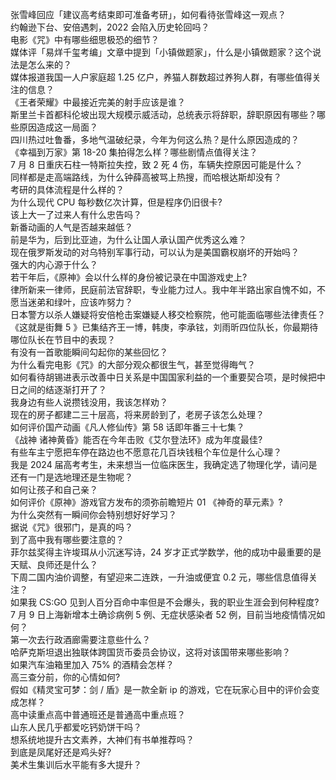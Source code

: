 张雪峰回应「建议高考结束即可准备考研」，如何看待张雪峰这一观点？  
约翰逊下台、安倍遇刺，2022 会陷入历史轮回吗？  
电影《咒》中有哪些细思极恐的细节？  
媒体评「易烊千玺考编」文章中提到「小镇做题家」，什么是小镇做题家？这个说法是怎么来的？  
媒体报道我国一人户家庭超 1.25 亿户，养猫人群数超过养狗人群，有哪些值得关注的信息？  
《王者荣耀》中最接近完美的射手应该是谁？  
斯里兰卡首都科伦坡出现大规模示威活动，总统表示将辞职，辞职原因有哪些？哪些原因造成这一局面？  
四川热过吐鲁番，多地气温破纪录，今年为何这么热？是什么原因造成的？  
《幸福到万家》第 18-20 集拍得怎么样？哪些剧情点值得关注？  
7 月 8 日重庆石柱一特斯拉失控，致 2 死 4 伤，车辆失控原因可能是什么？  
同样都是走高端路线，为什么钟薛高被骂上热搜，而哈根达斯却没有？  
考研的具体流程是什么样的？  
为什么现代 CPU 每秒数亿次计算，但是程序仍旧很卡?  
该上大一了过来人有什么忠告吗？  
新番动画的人气是否越来越低？  
前是华为，后到比亚迪，为什么让国人承认国产优秀这么难？  
现在俄罗斯发动的对乌特别军事行动，可以认为是美国霸权崩坏的开始吗？  
强大的内心源于什么？  
若干年后，《原神》会以什么样的身份被记录在中国游戏史上?  
律所新来一律师，民庭前法官辞职，专业能力过人。我中年半路出家自愧不如，不愿当迷弟和绿叶，应该咋努力？  
日本警方以杀人嫌疑将安倍枪击案嫌疑人移交检察院，他可能面临哪些法律责任？  
《这就是街舞 5 》已集结齐王一博，韩庚，李承铉，刘雨昕四位队长，你最期待哪位队长在节目中的表现？  
有没有一首歌能瞬间勾起你的某些回忆？  
为什么看完电影《咒》的大部分观众都很生气，甚至觉得晦气？  
如何看待胡锡进表示改善中日关系是中国国家利益的一个重要契合项，是时候把中日之间的结逐渐打开了？  
我身边有些人说攒钱没用，我该怎样劝？  
现在的房子都建二三十层高，将来房龄到了，老房子该怎么处理？  
如何评价国产动画《凡人修仙传》第 58 话即年番三十七集？  
《战神 诸神黄昏》能否在今年击败《艾尔登法环》成为年度最佳?  
有些车主宁愿把车停在路边也不愿意花几百块钱租个车位是什么心理？  
我是 2024 届高考考生，未来想当一位临床医生，我确定选了物理化学，请问是还有一门是选地理还是生物呢？  
如何让孩子和自己亲？  
如何评价《原神》游戏官方发布的须弥前瞻短片 01 《神奇的草元素》?  
为什么突然有一瞬间你会特别想好好学习？  
据说《咒》很邪门，是真的吗？  
到了高中我有哪些要注意的？  
菲尔兹奖得主许埈珥从小沉迷写诗，24 岁才正式学数学，他的成功中最重要的是天赋、良师还是什么？  
下周二国内油价调整，有望迎来二连跌，一升油或便宜 0.2 元，哪些信息值得关注？  
如果我 CS:GO 见到人百分百命中率但是不会爆头，我的职业生涯会到何种程度?  
7 月 9 日上海新增本土确诊病例 5 例、无症状感染者 52 例，目前当地疫情情况如何？  
第一次去行政酒廊需要注意些什么？  
哈萨克斯坦退出独联体跨国货币委员会协议，这将对该国带来哪些影响？  
如果汽车油箱里加入 75% 的酒精会怎样？  
高三查分前，你的心情如何?  
假如《精灵宝可梦：剑 / 盾》是一款全新 ip 的游戏，它在玩家心目中的评价会变成怎样？  
高中读重点高中普通班还是普通高中重点班？  
山东人民几乎都爱吃钙奶饼干吗？  
想系统地提升古文素养，大神们有书单推荐吗？  
到底是凤尾好还是鸡头好?  
美术生集训后水平能有多大提升？  

